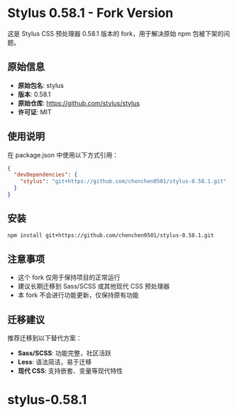 # Stylus 0.58.1 - Fork Version

这是 Stylus CSS 预处理器 0.58.1 版本的 fork，用于解决原始 npm 包被下架的问题。

## 原始信息

- **原始包名**: stylus
- **版本**: 0.58.1
- **原始仓库**: https://github.com/stylus/stylus
- **许可证**: MIT

## 使用说明

在 package.json 中使用以下方式引用：

```json
{
  "devDependencies": {
    "stylus": "git+https://github.com/chenchen0501/stylus-0.58.1.git"
  }
}
```

## 安装

```bash
npm install git+https://github.com/chenchen0501/stylus-0.58.1.git
```

## 注意事项

- 这个 fork 仅用于保持项目的正常运行
- 建议长期迁移到 Sass/SCSS 或其他现代 CSS 预处理器
- 本 fork 不会进行功能更新，仅保持原有功能

## 迁移建议

推荐迁移到以下替代方案：

- **Sass/SCSS**: 功能完整，社区活跃
- **Less**: 语法简洁，易于迁移
- **现代 CSS**: 支持嵌套、变量等现代特性
# stylus-0.58.1
